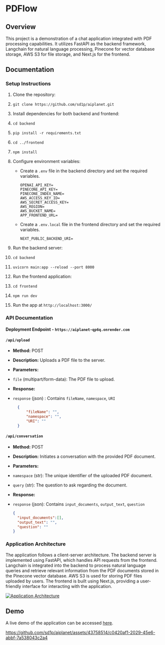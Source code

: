 # PDFlow

## Overview

This project is a demonstration of a chat application integrated with PDF processing capabilities. It utilizes FastAPI as the backend framework, Langchain for natural language processing, Pinecone for vector database storage, AWS S3 for file storage, and Next.js for the frontend.

## Documentation

### Setup Instructions

1. Clone the repository:
2. `git clone https://github.com/sd1p/aiplanet.git`
3. Install dependencies for both backend and frontend:
4. `cd backend`
5. `pip install -r requirements.txt`
6. `cd ../frontend`
7. `npm install`
8. Configure environment variables:
   - Create a `.env` file in the backend directory and set the required variables.

        ```env
        OPENAI_API_KEY=
        PINECONE_API_KEY=
        PINECONE_INDEX_NAME=
        AWS_ACCESS_KEY_ID=
        AWS_SECRET_ACCESS_KEY=
        AWS_REGION= 
        AWS_BUCKET_NAME=
        APP_FRONTEND_URL=
        ```

   - Create a `.env.local` file in the frontend directory and set the required variables.

        ```env
        NEXT_PUBLIC_BACKEND_URI=
        ```

9. Run the backend server:
10. `cd backend`
11. `uvicorn main:app --reload --port 8000`
12. Run the frontend application:
13. `cd frontend`
14. `npm run dev`
15. Run the app at `http://localhost:3000/`

### API Documentation

#### Deployment Endpoint - `https://aiplanet-qp6q.onrender.com`

#### `/api/upload`

- **Method:** POST
- **Description:** Uploads a PDF file to the server.
- **Parameters:**
- `file` (multipart/form-data): The PDF file to upload.
- **Response:**
- `response` (json) : Contains `fileName`, `namespace`, `URI`
  
  ```json
    {
        "fileName": "",
        "namespace": "",
        "URI": ""
    }
  ```

#### `/api/conversation`

- **Method:** POST
- **Description:** Initiates a conversation with the provided PDF document.
- **Parameters:**
- `namespace` (str): The unique identifier of the uploaded PDF document.
- `query` (str): The question to ask regarding the document.
- **Response:**
- `response` (json): Contains `input_documents`, `output_text`, `question`
  
  ```json
  {
    "input_documents":[],
    "output_text": "",
    "question": ""
  }
  ```

### Application Architecture

The application follows a client-server architecture. The backend server is implemented using FastAPI, which handles API requests from the frontend. Langchain is integrated into the backend to process natural language queries and retrieve relevant information from the PDF documents stored in the Pinecone vector database. AWS S3 is used for storing PDF files uploaded by users. The frontend is built using Next.js, providing a user-friendly interface for interacting with the application.

[![Application Architecture](https://i.postimg.cc/MKjcSJT9/pdflow3.png)](https://i.postimg.cc/MKjcSJT9/pdflow3.png)

## Demo

A live demo of the application can be accessed [here](https://drive.google.com/file/d/1BsXxbTly-duj3FzifwMqZWOcROG4q3CJ/view?usp=sharing).

https://github.com/sd1p/aiplanet/assets/43758514/c0420af1-2029-45e6-abbf-7a538043c2a4


